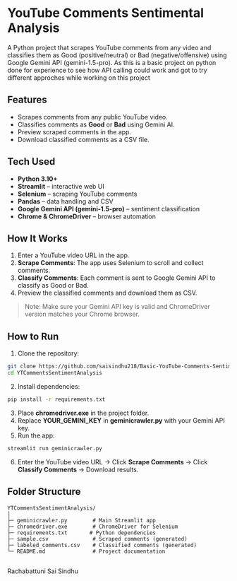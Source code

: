 
# YouTube Comments Sentimental Analysis

A Python project that scrapes YouTube comments from any video and classifies them as Good (positive/neutral) or Bad (negative/offensive) using Google Gemini API (gemini-1.5-pro). As this is a basic project on python done for experience to see how API calling could work and got to try different approches while working on this project



## Features

* Scrapes comments from any public YouTube video.
* Classifies comments as **Good** or **Bad** using Gemini AI.
* Preview scraped comments in the app.
* Download classified comments as a CSV file.



## Tech Used

* **Python 3.10+**
* **Streamlit** – interactive web UI
* **Selenium** – scraping YouTube comments
* **Pandas** – data handling and CSV
* **Google Gemini API (gemini-1.5-pro)** – sentiment classification
* **Chrome & ChromeDriver** – browser automation



## How It Works

1. Enter a YouTube video URL in the app.
2. **Scrape Comments**: The app uses Selenium to scroll and collect comments.
3. **Classify Comments**: Each comment is sent to Google Gemini API to classify as Good or Bad.
4. Preview the classified comments and download them as CSV.

> Note: Make sure your Gemini API key is valid and ChromeDriver version matches your Chrome browser.



## How to Run

1. Clone the repository:

```bash
git clone https://github.com/saisindhu218/Basic-YouTube-Comments-Sentimental-Analysis.git
cd YTCommentsSentimentAnalysis
```

2. Install dependencies:

```bash
pip install -r requirements.txt
```

3. Place **chromedriver.exe** in the project folder.
4. Replace **YOUR_GEMINI_KEY** in **geminicrawler.py** with your Gemini API key.
5. Run the app:

```bash
streamlit run geminicrawler.py
```

6. Enter the YouTube video URL → Click **Scrape Comments** → Click **Classify Comments** → Download results.



## Folder Structure

```
YTCommentsSentimentAnalysis/
│
├─ geminicrawler.py        # Main Streamlit app
├─ chromedriver.exe        # ChromeDriver for Selenium
├─ requirements.txt       # Python dependencies
├─ sample.csv              # Scraped comments (generated)
├─ labeled_comments.csv    # Classified comments (generated)
└─ README.md               # Project documentation
```



## 

Rachabattuni Sai Sindhu
